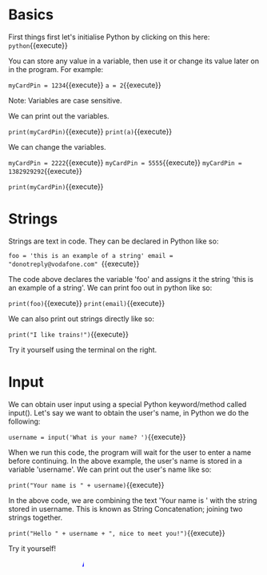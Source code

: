 # Basics
First things first let's initialise Python by clicking on this here: `python`{{execute}}

You can store any value in a variable, then use it or change its value later on in the program. For example:

`myCardPin = 1234`{{execute}}
`a = 2`{{execute}}

Note: Variables are case sensitive.

We can print out the variables.

`print(myCardPin)`{{execute}}
`print(a)`{{execute}}

We can change the variables.

`myCardPin = 2222`{{execute}}
`myCardPin = 5555`{{execute}}
`myCardPin = 1382929292`{{execute}}

`print(myCardPin)`{{execute}}

# Strings
Strings are text in code. They can be declared in Python like so:

`foo = 'this is an example of a string'
email = "donotreply@vodafone.com"
`{{execute}}

The code above declares the variable 'foo' and assigns it the string 'this is an example of a string'. We can print foo out in python like so:

`print(foo)`{{execute}}
`print(email)`{{execute}}

We can also print out strings directly like so:

`print("I like trains!")`{{execute}}

Try it yourself using the terminal on the right.

# Input
We can obtain user input using a special Python keyword/method called input(). Let's say we want to obtain the user's name, in Python we do the following:

`username = input('What is your name? ')`{{execute}}

 When we run this code, the program will wait for the user to enter a name before continuing. In the above example, the user's name is stored in a variable 'username'. We can print out the user's name like so:

 `print("Your name is " + username)`{{execute}}

In the above code, we are combining the text 'Your name is ' with the string stored in username. This is known as String Concatenation; joining two strings together.

 `print("Hello " + username + ", nice to meet you!")`{{execute}}

Try it yourself!

<marquee style='width: 30%; color: blue;'><b>Almost there!</b></marquee>
